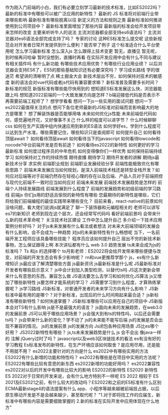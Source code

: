 作为刚入门前端的小白，我们有必要立刻学习最新的技术标准，比如ES2022吗？
最新的标准中有哪些可以被广泛应用的新特性？
最新的 JS 标准将对前端行业带来哪些影响
最新标准有哪些脱离以往 新定义的方法和规则之类
最新标准如何推进使用到公司项目中？
最新标准里面增加了那些内容
最新版的标准会给开发项目带来怎样的改变
主要来听听牛人的说法
主流浏览器都全部支持es6语法吗？
主流浏览器对es6语法全部完成支持了吗？
专家的讨论
这种ES标准怎么提交呢
这些新规范会对开发者日常开发提供到什么便利？能否举了例子
这个标准适合什么平台使用呢
怎么学习最新标准
怎么深入js
怎么跟得上技术变更
暂无，直播见
暂无呢，到时候再问哈😁
暂时没想到，直播时再看
在实际开发应用中会有什么不同与建议
有相关插件吗
有什么新功能
有哪些技术应用优势？有哪些行业应用业绩？
以后浏览器会支持ES6了，ES5的那些基础知识还有必要深究吗？
学习成长路线
学的很迷茫
希望讲的清晰明了点
稀土掘金大会
新技术层出不穷，如何保持对技术的敏感度
新的语法会对vue代码或者js代码有兼容要求嘛？
新标准普及需要多长时间？
新标准的规范
新版标准有哪些能尽快用到的
想知道ES标准发展这么快，浏览器能跟上吗
想知道2022前端的一个大致发展方向是怎样？b端迎接低代码是否表示不再需要前端工程师了？
想学学看看
想问一下js一些实用的面试问题
想问一下es2022最值得关注的点
想问下各位老师最新的JS标准对前端而言影响最大的地方是哪里？
想了解装饰器是否能够用咯
未来如何优化js性能
未来前端低代码如何，感觉遍地开花，又好像事不关己
什么样的程度可以进字节？
什么时候聊聊css
如何在生产实践中组内快速应用到新的ES语法
如何学好es，学到什么程度可以达到生产水准，哪些需要记住，哪些知识只是查阅即可
如何提升自己
如何看待顶层await？
如何看待顶层await
如何看待当下的javascript
如何看待lowcode和nocode?中台前端开发是否有前途？
如何看待es2022的新特性
如何更好的学习最新标准
如何度过程序员的中年危机
如何变得像你们一样优秀
如何保持前端持续学习
如何保持对工作的持续热情
期待直播
期待学习
期待开发者的讲解
期待js最新技术分享
求实例
前端职业规划
前端职业发展经验分享
前端性能极致优化有哪些思路？
前端未来发展应当如何规划，是深入前端技术栈还是转型全栈开发？如何应对后端等对于前端仍然存在轻视心理的存在以及后端、产品人员对于前端把控与现代化前端不一致时应当如何应对
前端未来发展
前端技术发展趋势是怎样的
前端个人持续发展路线
前端发展到什么程度了
前端的发展趋势和初级前端的学习路线
前端js
你们js用的舒适且愉悦的新特性有哪些
您最期待的新特性是哪些，它们将给我们前端编程的最佳实践带来哪些变化？
目前来看，react-native的前景如何
没啥问题，看大佬们说讲js就满足了
聊一下装饰器和元编程相关的
老师可以讲写es7的新知识
老师到现在这个层次，还会经常写代码吗
看好前端前景吗
会带来什么新的技术革命呢？
关注技术社区建设
工作中怎么提升自己
多介绍一下技术应用案例分析好吗？
对于js未来发展有什么看法或者想法
对未来大前端领域的发展会有什么影响，会不会成为一种趋势
对js的未来新特性有什么畅想呢
当下，一名前端开发工程师应该具备哪些技能？
程序员应该如何提升自己
层出不穷的新技术新事物，怎么保证跟得上啊
本次讲坛都有什么
web 3.0 趋势发展
ts未来会成为js的标准吗？
Ts 和js 的选择哪个
to月影老师：ES2022将会给开发带来哪些便捷与改变，对前端的开发生态会有多少影响呢？
rn和vue更推荐学那个
js，es有什么新增知识
js最应该了解清楚哪些方面
js最新资讯
js最新标准是什么呢
JS最新标准对开发者有哪些启示意义？
js中会计划加入类型检测，以替代ts吗
JS这次更新会带来什么有意思的东西，兼容怎么做
JS语法要怎么去学习和如何优化JS算法
js又增加了哪些新特性
js要怎样才能系统的学习？
JS需要学习到什么程度，才算熟练掌握呢？
js学习路线
JS新标准，对普通开发者的未来学习方向有什么影响？
JS新标准中最有用的是哪个？对于新标准，出现后的什么时间用起来最合适？
js新标准有哪些新特性？如何快速掌握？
JS新标准哪些可以应用在自己的项目中
JS新版本会对TS有什么影响
js是不是最强大的语言？
js面向未来的发展趋势，在web3.0的发展前景
JS可以用于哪些应用场景？
js会强大到有ts的特性吗，以后还会需要ts吗？
js会带来什么新的变化？学不动了
js的未来能不能写后端
js的发展是否会出现不兼容的情况。
js的发展前景
js的发展方向
Js闭包各种应用场景
JS比es哪个好用？
JS2022新特性有哪些？
js,ts未来发展趋势是什么
js 会不会出 像java一样的 注解
jQuery过时了吗？
javascript以及web3区块链技术的看法
es有没有好的学习教程
Es标准发布的新特性，在生产环境应该如何取舍？是应用尽用，还是能不用就不用？
es2022主要针对的方向是什么
es2022中有哪些实用的方法
ES2022有什么新增的功能和特性吗？
es2022有哪些是在项目中实用的方法呢？
ES2022有哪些比较有意思的新东西
es2022新增的功能好用吗？
es2022兼容性
es2022对以后的开发中有哪些比较大的影响
ES2022的新特性
ES2020 新特性
ES 2022对于日常的开发来说，会有什么地方特别不一样呢
ES 2022 相较于 ES 2021及ES2021之前，有什么较大的改动吗？ES2022和之前的ES标准有什么区别
ECMA最新stage4的语法提案有什么
app、小程序等越来越被前端技占据，以后原生移动开发是不是会越来越少，甚至取代呢？
"1.对于即将找工作的应届生，新标准中有哪些内容是需要细致掌握的
2.新的标准在实际开发中应用体现在什么地方"
